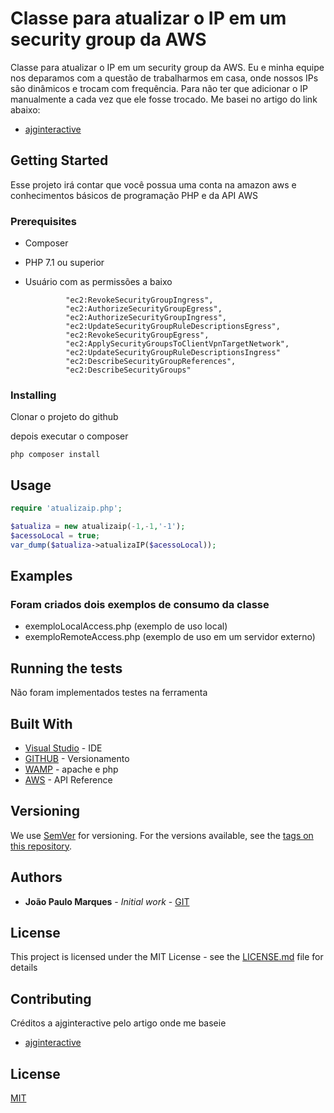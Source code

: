 # Classe para atualizar o IP em um security group da AWS


Classe para atualizar o IP em um security group da AWS. Eu e minha equipe nos deparamos com a questão de trabalharmos em casa, onde nossos IPs são dinâmicos e trocam com frequência. Para não ter que adicionar o IP manualmente a cada vez que ele fosse trocado. Me basei no artigo do link abaixo: 
* [ajginteractive](http://www.ajginteractive.com/blog/keep-your-aws-ec2-security-group-updated-with-a-dynamic-ip-address)



## Getting Started

Esse projeto irá contar que você possua uma conta na amazon aws e conhecimentos básicos de programação PHP e da API AWS

### Prerequisites

 - Composer
 - PHP 7.1 ou superior
 - Usuário com as permissões a baixo

                "ec2:RevokeSecurityGroupIngress",
                "ec2:AuthorizeSecurityGroupEgress",
                "ec2:AuthorizeSecurityGroupIngress",
                "ec2:UpdateSecurityGroupRuleDescriptionsEgress",
                "ec2:RevokeSecurityGroupEgress",
                "ec2:ApplySecurityGroupsToClientVpnTargetNetwork",
                "ec2:UpdateSecurityGroupRuleDescriptionsIngress"
                "ec2:DescribeSecurityGroupReferences",
                "ec2:DescribeSecurityGroups"



### Installing

Clonar o projeto do github

depois executar o composer
```
php composer install
```

## Usage

```php
require 'atualizaip.php';

$atualiza = new atualizaip(-1,-1,'-1');
$acessoLocal = true;
var_dump($atualiza->atualizaIP($acessoLocal));
```
## Examples

### Foram criados dois exemplos de consumo da classe

* exemploLocalAccess.php (exemplo de uso local)
* exemploRemoteAccess.php (exemplo de uso em um servidor externo)



## Running the tests

Não foram implementados testes na ferramenta



## Built With

* [Visual Studio](https://visualstudio.microsoft.com/pt-br/) - IDE
* [GITHUB](https://github.com/joaopaulo17) - Versionamento
* [WAMP](http://www.wampserver.com/en/) - apache e php
* [AWS](https://docs.aws.amazon.com/AWSEC2/latest/APIReference) - API Reference


## Versioning

We use [SemVer](http://semver.org/) for versioning. For the versions available, see the [tags on this repository](https://github.com/your/project/tags). 

## Authors

* **João Paulo Marques** - *Initial work* - [GIT](https://github.com/joaopaulo17)


## License

This project is licensed under the MIT License - see the [LICENSE.md](LICENSE.md) file for details


## Contributing

Créditos a ajginteractive pelo artigo onde me baseie
* [ajginteractive](http://www.ajginteractive.com/blog/keep-your-aws-ec2-security-group-updated-with-a-dynamic-ip-address)

## License
[MIT](https://choosealicense.com/licenses/mit/)

